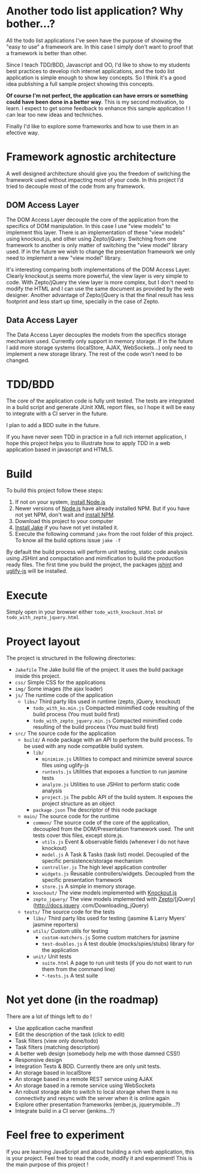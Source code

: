 Another todo list application? Why bother...?
=============================================

All the todo list applications I've seen have the purpose of showing the "easy to use" a framework are. In this case
I simply don't want to proof that a framework is better than other.

Since I teach TDD/BDD, Javascript and OO, I'd like to show to my students best practices to develop rich
internet applications, and the todo list application is simple enough to show key concepts. So I think it's a good
idea publishing a full sample project showing this concepts.

**Of course I'm not perfect, the application can have errors or something could have been done in a better way**. This
 is my second motivation, to learn. I expect to get some feedback to enhance this sample application ! I can lear too
  new ideas and techniches.

Finally I'd like to explore some frameworks and how to use them in an efective way.

Framework agnostic architecture
===============================

A well designed architecture should give you the freedom of switching the framework used without impacting most of
your code. In this project I'd tried to decouple most of the code from any framework.

DOM Access Layer
----------------

The DOM Access Layer decouple the core of the application from the specifics of DOM manipulation. In this case I use
"view models" to implement this layer. There is an implementation of these "view models" using knockout.js,
and other using Zepto/jQuery. Switching from one framework to another is only matter of switching the "view
model" library used. If in the future we wish to change the presentation framework we only need to implement a new
"view model" library.

It's interesting comparing both implementations of the DOM Access Layer. Clearly knockout.js seems more powerful,
the view layer is very simple to code. With Zepto/jQuery the view layer is more complex,
but I don't need to modify the HTML and I can use the same document as provided by the web designer. Another advantage of
 Zepto/jQuery is that the final result has less footprint and less start up time, specially in the case of Zepto.

Data Access Layer
-----------------

The Data Access Layer decouples the models from the specifics storage mechanism used. Currently only support in
memory storage. If in the future I add more storage systems (localStore, AJAX, WebSockets...) only need to implement
 a new storage library. The rest of the code won't need to be changed.

TDD/BDD
=======

The core of the application code is fully unit tested. The tests are integrated in a build script and generate JUnit
XML report files, so I hope it will be easy to integrate with a CI server in the future.

I plan to add a BDD suite in the future.

If you have never seen TDD in practice in a full rich internet application, I hope this project helps you to
illustrate how to apply TDD in a web application based in javascript and HTML5.

Build
=====

To build this project follow these steps:

1. If not on your system, [install Node.js](http://nodejs.org/#download)
2. Newer versions of [Node.js](http://nodejs.org/#download) have already installed NPM. But if you have not yet NPM, don't wait and [install NPM](http://npmjs.org/).
3. Download this project to your computer
4. [Install Jake](https://github.com/mde/jake) if you have not yet installed it.
5. Execute the following command ``jake`` from the root folder of this project. To know all the build options issue ``jake -T``

By default the build process will perform unit testing, static code analysis using JSHint and compactation and mimification to build the production ready files.
The first time you build the project, the packages [jshint](https://github.com/jshint/node-jshint) and [uglify-js](https://github.com/mishoo/UglifyJS) will be installed.

Execute
=======

Simply open in your browser either ``todo_with_knockout.html`` or ``todo_with_zepto_jquery.html``

Proyect layout
==============

The project is structured in the following directories:

* ```Jakefile``` The Jake build file of the project. It uses the build package inside this project.
* ```css/``` Simple CSS for the applications
* ```img/``` Some images (the ajax loader)
* ```js/``` The runtime code of the application
    * ```libs/``` Third party libs used in runtime (zepto, jQuery, knockout)
        * ```todo_with_ko.min.js``` Compacted minimified code resulting of the build process (You must build first)
        * ```todo_with_zepto_jquery.min.js``` Compacted minimified code resulting of the build process (You must build first)
* ```src/``` The source code for the application
    * ```build/``` A node package with an API to perform the build process. To be used with any node compatible build system.
        * ```lib/```
          * ``minimize.js`` Utilities to compact and minimize several source files using uglify-js
          * ``runtests.js`` Utilities that exposes a function to run jasmine tests
          * ``analyze.js`` Utilities to use JSHint to perform static code analysis
          * ``project.js`` The public API of the build system. It exposes the project structure as an object
        * ``package.json`` The descriptor of this node package
    * ```main/``` The source code for the runtime
        * ```common/``` The source code of the core of the application, decoupled from the DOM/Presentation framework
used. The unit tests cover this files, except store.js.
            * ```utils.js``` Event & observable fields (whenever I do not have knockout)
            * ```model.js``` A Task & Tasks (task list) model. Decoupled of the specific persistence/storage mechanism
            * ```controller.js``` The high level application controller
            * ```widgets.js``` Reusable controllers/widgets. Decoupled from the specific presentation framework
            * ```store.js``` A simple in memory storage.
        * ```knockout/``` The view models implemented with [Knockout.js](http://knockoutjs.com/)
        * ```zepto_jquery/``` The view models implemented with [Zepto](http://zeptojs.com/)/[jQuery](http://docs.jquery
.com/Downloading_jQuery)
    * ```tests/``` The source code for the tests
        * ```libs/``` Third party libs used for testing (jasmine & Larry Myers' jasmine reporters)
        * ```utils/``` Custom utils for testing
            * ```custom-matchers.js``` Some custom matchers for jasmine
            * ```test-doubles.js``` A test double (mocks/spies/stubs) library for the application
        * ```unit/``` Unit tests
            * ```suite.html``` A page to run unit tests (if you do not want to run them from the command line)
            * ```*-tests.js``` A test suite

Not yet done (in the roadmap)
=============================

There are a lot of things left to do !

* Use application cache manifest
* Edit the description of the task (click to edit)
* Task filters (view only done/todo)
* Task filters (matching description)
* A better web design (somebody help me with those damned CSS!)
* Responsive design
* Integration Tests & BDD. Currently there are only unit tests.
* An storage based in localStore
* An storage based in a remote REST service using AJAX
* An storage based in a remote service using WebSockets
* An robust storage able to switch to local storage when there is no connectivity and resync with the server when it
is online again
* Explore other presentation frameworks (ember.js, jquerymobile...?)
* Integrate build in a CI server (jenkins...?)

Feel free to experiment
=======================

If you are learning JavaScript and about building a rich web application, this is your project. Feel free to read the
code, modify it and experiment! This is the main purpose of this project !
